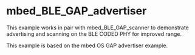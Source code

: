 # mbed_BLE_GAP_advertiser

This example works in pair with mbed_BLE_GAP_scanner to demonstrate advertising and scanning
on the BLE CODED PHY for improved range.

This example is based on the mbed OS GAP advertiser example.

